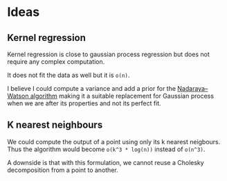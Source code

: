 # Ideas

## Kernel regression

Kernel regression is close to gaussian process regression but does not require any complex computation.

It does not fit the data as well but it is `o(n)`.

I believe I could compute a variance and add a prior for the [Nadaraya–Watson algorithm](https://en.wikipedia.org/wiki/Kernel_regression#Nadaraya–Watson_kernel_regression) making it a suitable replacement for Gaussian process when we are after its properties and not its perfect fit.

## K nearest neighbours

We could compute the output of a point using only its k nearest neigbours.
Thus the algorithm would become `o(k^3 * log(n))` instead of `o(n^3)`.

A downside is that with this formulation, we cannot reuse a Cholesky decomposition from a point to another.
